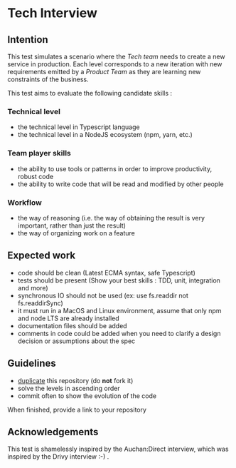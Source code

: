 # Tech Interview

## Intention

This test simulates a scenario where the *Tech team* needs to create a new service in production.
Each level corresponds to a new iteration with new requirements emitted by a *Product Team* as they are learning new constraints of the business.

This test aims to evaluate the following candidate skills :

### Technical level

- the technical level in Typescript language
- the technical level in a NodeJS ecosystem (npm, yarn, etc.)

### Team player skills

- the ability to use tools or patterns in order to improve productivity, robust code
- the ability to write code that will be read and modified by other people

### Workflow

- the way of reasoning (i.e. the way of obtaining the result is very important, rather than just the result)
- the way of organizing work on a feature

## Expected work

- code should be clean (Latest ECMA syntax, safe Typescript)
- tests should be present (Show your best skills : TDD, unit, integration and more)
- synchronous IO should not be used (ex: use fs.readdir not fs.readdirSync)
- it must run in a MacOS and Linux environment, assume that only npm and node LTS are already installed
- documentation files should be added
- comments in code could be added when you need to clarify a design decision or assumptions about the spec

## Guidelines

- [duplicate](https://help.github.com/articles/duplicating-a-repository/) this repository (do **not** fork it)
- solve the levels in ascending order
- commit often to show the evolution of the code

When finished, provide a link to your repository

## Acknowledgements

This test is shamelessly inspired by the Auchan:Direct interview, which was inspired by the Drivy interview :-) .
